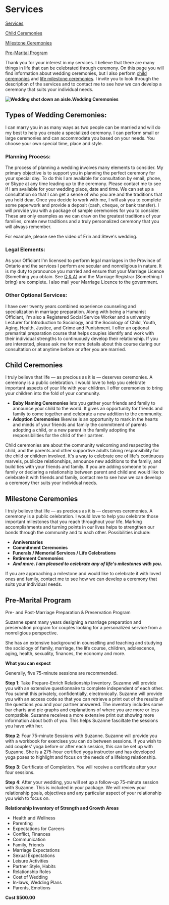 Services
========

[Services](services)

[Child Ceremonies](child-ceremonies)

[Milestone Ceremonies](milestone-ceremonies)

[Pre-Marital Program](pre-marital-program)

Thank you for your interest in my services. I believe that there are many things in life that can be celebrated through ceremony. On this page you will find information about wedding ceremonies, but I also perform [child ceremonies](http://lifedeservesceremonies.com/services/child-ceremonies/) and [life milestone ceremonies](http://lifedeservesceremonies.com/services/milestone-ceremonies/). I invite you to look through the description of the services and to contact me to see how we can develop a ceremony that suits your individual needs.

**![Wedding shot down an aisle.](http://lifedeservesceremonies.com/data/uploads/images/wedding8.jpg)Wedding Ceremonies**

## Types of Wedding Ceremonies:

I can marry you in as many ways as two people can be married and will do my best to help you create a specialized ceremony. I can perform small or large ceremonies and can accommodate you based on your needs. You choose your own special time, place and style.

### Planning Process:

The process of planning a wedding involves many elements to consider. My primary objective is to support you in planning the perfect ceremony for your special day. To do this I am available for consultation by email, phone, or Skype at any time leading up to the ceremony. Please contact me to see if I am available for your wedding place, date and time. We can set up a consultation so that I can get a sense of who you are and the traditions that you hold dear. Once you decide to work with me, I will ask you to complete some paperwork and provide a deposit (cash, cheque, or bank transfer). I will provide you with a package of sample ceremonies for you to consider. These are only examples as we can draw on the greatest traditions of your families, create new traditions and a truly personalized ceremony that you will always remember.

For example, please see the video of Erin and Steve's wedding.

### Legal Elements:

As your Officiant I'm licensed to perform legal marriages in the Province of Ontario and the services I perform are secular and nonreligious in nature. It is my duty to pronounce you married and ensure that your Marriage Licence (Something you obtain. See [Q & A](http://lifedeservesceremonies.com/qa/)) and the Marriage Registrar (Something I bring) are complete. I also mail your Marriage Licence to the government.

### Other Optional Services:

I have over twenty years combined experience counseling and specialization in marriage preparation. Along with being a Humanist Officiant, I'm also a Registered Social Service Worker and a university Lecturer for Introduction to Sociology, and the Sociology of Child, Youth, Aging, Health, Justice, and Crime and Punishment. I offer an optional premarital preparation course that helps couples identify and work with their individual strengths to continuously develop their relationship. If you are interested, please ask me for more details about this course during our consultation or at anytime before or after you are married.



## Child Ceremonies

I truly believe that life — as precious as it is — deserves ceremonies. A ceremony is a public celebration. I would love to help you celebrate important aspects of your life with your children. I offer ceremonies to bring your children into the fold of your community.

*   **Baby Naming Ceremonies** lets you gather your friends and family to announce your child to the world. It gives an opportunity for friends and family to come together and celebrate a new addition to the community.
*   **Adoption Ceremonies** likewise is an opportunity to mark in the hearts and minds of your friends and family the commitment of parents adopting a child, or a new parent in the family adopting the responsibilities for the child of their partner.

Child ceremonies are about the community welcoming and respecting the child, and the parents and other supportive adults taking responsibility for the child or children involved. It's a way to celebrate one of life's continuous marvels, publicize relationships, announce new additions to the family, and build ties with your friends and family. If you are adding someone to your family or declaring a relationship between parent and child and would like to celebrate it with friends and family, contact me to see how we can develop a ceremony ther suits your individual needs.


## Milestone Ceremonies

I truly believe that life — as precious as it is — deserves ceremonies. A ceremony is a public celebration. I would love to help you celebrate those important milestones that you reach throughout your life. Marking accomplishments and turning points in our lives helps to strengthen our bonds through the community and to each other. Possibilities include:

*   **Anniversaries**
*   **Commitment Ceremonies**
*   **Funerals / Memorial Services / Life Celebrations**
*   **Retirement Ceremonies**
*   _**And more. I am pleased to celebrate any of life's milestones with you.**_

If you are approaching a milestone and would like to celebrate it with loved ones and family, contact me to see how we can develop a ceremony that suits your individual needs.



## Pre-Marital Program

Pre- and Post-Marriage Preparation & Preservation Program

Suzanne spent many years designing a marriage preparation and preservation program for couples looking for a personalized service from a nonreligious perspective.

She has an extensive background in counselling and teaching and studying the sociology of family, marriage, the life course, children, adolescence, aging, health, sexuality, finances, the economy and more.

**What you can expect**

Generally, five 75-minute sessions are recommended.

**Step 1**: Take Prepare-Enrich Relationship Inventory. Suzanne will provide you with an extensive questionnaire to complete independent of each other. You submit this privately, confidentially, electronically. Suzanne will provide you with an access code so that you can retrieve a print out of the results of the questions you and your partner answered. The inventory includes some bar charts and pie graphs and explanations of where you are more or less compatible. Suzanne receives a more extensive print out showing more information about both of you. This helps Suzanne fasciltate the sessions you have with her.

**Step 2**: Four 75-minute Sessions with Suzanne. Suzanne will provide you with a workbook for exercises you can do between sessions. If you wish to add couples’ yoga before or after each session, this can be set up with Suzanne. She is a 275-hour certified yoga instructor and has developed yoga poses to highlight and focus on the needs of a lifelong relationship.

**Step 3**: Certificate of Completion. You will receive a certificate after your four sessions.

**Step 4**: After your wedding, you will set up a follow-up 75-minute session with Suzanne. This is included in your package. We will review your relationship goals, objectives and any particular aspect of your relationship you wish to focus on.

**Relationship Inventory of Strength and Growth Areas**

*   Health and Wellness
*   Parenting
*   Expectations for Careers
*   Conflict, Finances
*   Communication
*   Family, Friends
*   Marriage Expectations
*   Sexual Expectations
*   Leisure Activities
*   Partner Style, Habits
*   Relationship Roles
*   Cost of Wedding
*   In-laws, Wedding Plans
*   Parents, Emotions

**Cost $500.00**
